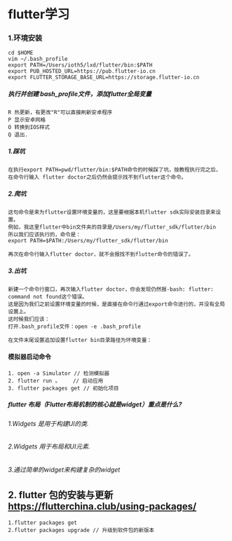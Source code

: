 # flutter学习



### 1.环境安装
```
cd $HOME
vim ~/.bash_profile
export PATH=/Users/ioth5/lxd/flutter/bin:$PATH
export PUB_HOSTED_URL=https://pub.flutter-io.cn
export FLUTTER_STORAGE_BASE_URL=https://storage.flutter-io.cn
```
##### 执行并创建 bash_profile文件，添加flutter全局变量
```
R 热更新，有更改"R"可以直接刷新安卓程序
P 显示安卓网格
O 转换到IOS样式
Q 退出.
```
##### 1.踩坑
```
在执行export PATH=pwd/flutter/bin:$PATH命令的时候踩了坑，按教程执行完之后，
在命令行输入 flutter doctor之后仍然会提示找不到flutter这个命令。
```
##### 2.爬坑
```
这句命令是来为flutter设置环境变量的，这里要根据本机flutter sdk实际安装目录来设置。
例如，我这里flutter中bin文件夹的目录是/Users/my/flutter_sdk/flutter/bin
所以我们应该执行的，命令是：
export PATH=$PATH:/Users/my/flutter_sdk/flutter/bin

再次在命令行输入flutter doctor，就不会报找不到flutter命令的错误了。
```
##### 3.出坑
```
新建一个命令行窗口，再次输入flutter doctor，你会发现仍然报-bash: flutter: command not found这个错误。
这是因为我们之前设置环境变量的时候，是直接在命令行通过export命令进行的，并没有全局设置上。
这时候我们应该：
打开.bash_profile文件：open -e .bash_profile

在文件末尾设置追加设置flutter bin目录路径为环境变量：
```

#### 模拟器启动命令
```
1. open -a Simulator // 检测模拟器
2. flutter run 。    // 启动应用
3. flutter packages get // 初始化项目
```
##### flutter 布局（Flutter布局机制的核心就是widget）重点是什么?
###### 1.Widgets 是用于构建UI的类.
###### 2.Widgets 用于布局和UI元素.
###### 3.通过简单的widget来构建复杂的widget



## 2. flutter 包的安装与更新 https://flutterchina.club/using-packages/
```
1.flutter packages get
2.flutter packages upgrade // 升级到软件包的新版本
```
